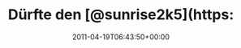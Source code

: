 ---
retweeted: false
source: <a href="http://mowglii.com/itsy" rel="nofollow">Itsy!</a>
entities:
  hashtags: []
  symbols: []
  user_mentions: []
  urls: []
display_text_range:
- '0'
- '82'
favorite_count: '0'
id_str: '60232117535252480'
truncated: false
retweet_count: '0'
id: '60232117535252480'
created_at: Tue Apr 19 06:43:50 +0000 2011
favorited: false
full_text: 'Dürfte den [@sunrise2k5](https://twitter.com/sunrise2k5) erfreuen: http://www.polizei.sachsen.de/pd_leipzig/5638.htm'
lang: de
tags:
- pesos:twitter
date: '2011-04-19T06:43:50+00:00'
src: https://twitter.com/bascht/status/60232117535252480
original_url: https://twitter.com/bascht/status/60232117535252480
type: twitter_tweet
text: 'Dürfte den [@sunrise2k5](https://twitter.com/sunrise2k5) erfreuen: http://www.polizei.sachsen.de/pd_leipzig/5638.htm'
title: 'Dürfte den [@sunrise2k5](https:'

---